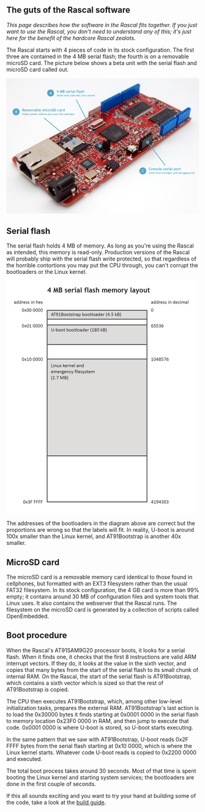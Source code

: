 ## The guts of the Rascal software ##

*This page describes how the software in the Rascal fits together. If you just want to use the Rascal, you don't need to understand any of this; it's just here for the benefit of the hardcore Rascal zealots.*

The Rascal starts with 4 pieces of code in its stock configuration. The first three are contained in the 4 MB serial flash; the fourth is on a removable microSD card. The picture below shows a beta unit with the serial flash and microSD card called out.

<img class="span14" src="/img/rascal-with-boot-labels.jpg">

## Serial flash ##

The serial flash holds 4 MB of memory. As long as you're using the Rascal as intended, this memory is read-only. Production versions of the Rascal will probably ship with the serial flash write protected, so that regardless of the horrible contortions you may put the CPU through, you can't corrupt the bootloaders or the Linux kernel.

<img src="/img/4-mb-serial-flash-memory-layout.png">

The addresses of the bootloaders in the diagram above are correct but the proportions are wrong so that the labels will fit. In reality, U-boot is around 100x smaller than the Linux kernel, and AT91Bootstrap is another 40x smaller.

## MicroSD card ##

The microSD card is a removable memory card identical to those found in cellphones, but formatted with an EXT3 filesystem rather than the usual FAT32 filesystem. In its stock configuration, the 4 GB card is more than 99% empty; it contains around 30 MB of configuration files and system tools that Linux uses. It also contains the webserver that the Rascal runs. The filesystem on the microSD card is generated by a collection of scripts called OpenEmbedded.

## Boot procedure ##

When the Rascal's AT91SAM9G20 processor boots, it looks for a serial flash. When it finds one, it checks that the first 8 instructions are valid ARM interrupt vectors. If they do, it looks at the value in the sixth vector, and copies that many bytes from the start of the serial flash to its small chunk of internal RAM. On the Rascal, the start of the serial flash is AT91Bootstrap, which contains a sixth vector which is sized so that the rest of AT91Bootstrap is copied.

The CPU then executes AT91Bootstrap, which, among other low-level initialization tasks, prepares the external RAM. AT91Bootstrap's last action is to load the 0x30000 bytes it finds starting at 0x0001 0000 in the serial flash to memory location 0x23F0 0000 in RAM, and then jump to execute that code. 0x0001 0000 is where U-boot is stored, so U-boot starts executing.

In the same pattern that we saw with AT91Bootstrap, U-boot reads 0x2F FFFF bytes from the serial flash starting at 0x10 0000, which is where the Linux kernel starts. Whatever code U-boot reads is copied to 0x2200 0000 and executed.

The total boot process takes around 30 seconds. Most of that time is spent booting the Linux kernel and starting system services; the bootloaders are done in the first couple of seconds.

If this all sounds exciting and you want to try your hand at building some of the code, take a look at the [build guide][1].

[1]: /docs/build-guide.html
